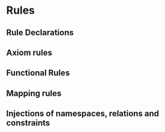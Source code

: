 # Rules

## Rule Declarations

## Axiom rules

## Functional Rules

## Mapping rules

## Injections of namespaces, relations and constraints
